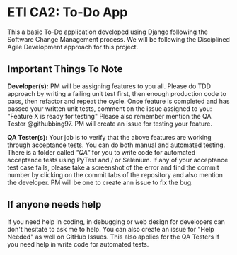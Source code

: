 # ETI CA2: To-Do App
This a basic To-Do application developed using Django following the Software Change Management process. We will be following the Disciplined Agile Development approach for this project.

## Important Things To Note
**Developer(s):**
PM will be assigning features to you all. Please do TDD approach by writing a failing unit test first, then enough production code to pass, then refactor and repeat the cycle. Once feature is completed and has passed your written unit tests, comment on the issue assigned to you: "Feature X is ready for testing" Please also remember mention the QA Tester @githubbing97. PM will create an issue for testing your feature.

**QA Tester(s):**
Your job is to verify that the above features are working through acceptance tests. You can do both manual and automated testing. There is a folder called _"QA"_ for you to write code for automated acceptance tests using PyTest and / or Selenium.
If any of your acceptance test case fails, please take a screenshot of the error and find the commit number by clicking on the commit tabs of the repository and also mention the developer. PM will be one to create ann issue to fix the bug.

## If anyone needs help
If you need help in coding, in debugging or web design for developers can don't hesitate to ask me to help. You can also create an issue for "Help Needed" as well on GitHub Issues. This also applies for the QA Testers if you need help in write code for automated tests.